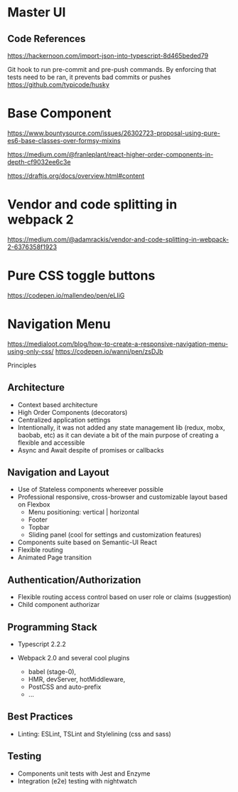 # Master UI

## Code References
https://hackernoon.com/import-json-into-typescript-8d465beded79

Git hook to run pre-commit and pre-push commands. By enforcing that tests need to be ran, it prevents bad commits or pushes
https://github.com/typicode/husky

# Base Component

https://www.bountysource.com/issues/26302723-proposal-using-pure-es6-base-classes-over-formsy-mixins

https://medium.com/@franleplant/react-higher-order-components-in-depth-cf9032ee6c3e

https://draftjs.org/docs/overview.html#content


# Vendor and code splitting in webpack 2
https://medium.com/@adamrackis/vendor-and-code-splitting-in-webpack-2-6376358f1923

# Pure CSS toggle buttons
https://codepen.io/mallendeo/pen/eLIiG

# Navigation Menu
https://medialoot.com/blog/how-to-create-a-responsive-navigation-menu-using-only-css/
https://codepen.io/wanni/pen/zsDJb


Principles 

Architecture
------
- Context based architecture
- High Order Components (decorators)
- Centralized application settings
- Intentionally, it was not added any state management lib (redux, mobx, baobab, etc) as it can deviate a bit of the main purpose of creating a flexible and accessible 
- Async and Await despite of promises or callbacks

Navigation and Layout
-----
- Use of Stateless components whereever possible
- Professional responsive, cross-browser and customizable layout based on Flexbox
    - Menu positioning: vertical | horizontal
    - Footer
    - Topbar
    - Sliding panel (cool for settings and customization features)
- Components suite based on Semantic-UI React
- Flexible routing
- Animated Page transition


Authentication/Authorization
------------
- Flexible routing access control based on user role or claims (suggestion)
- Child component authorizar

Programming Stack
------
- Typescript 2.2.2

- Webpack 2.0 and several cool plugins
    - babel (stage-0),
    - HMR, devServer, hotMiddleware,
    - PostCSS and auto-prefix
    - ...

Best Practices
---------
- Linting: ESLint, TSLint and Stylelining (css and sass)

Testing
---------
- Components unit tests with Jest and Enzyme
- Integration (e2e) testing with nightwatch

